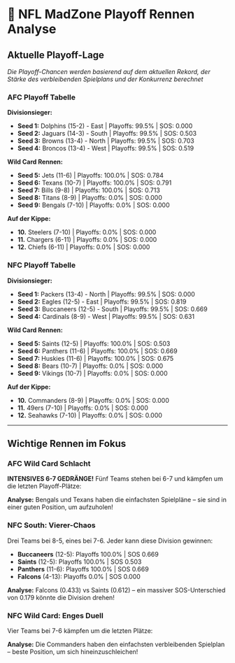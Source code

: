 # 🏈 NFL MadZone Playoff Rennen Analyse

## Aktuelle Playoff-Lage

*Die Playoff-Chancen werden basierend auf dem aktuellen Rekord, der Stärke des verbleibenden Spielplans und der Konkurrenz berechnet*

### AFC Playoff Tabelle

**Divisionsieger:**
- **Seed 1:** Dolphins (15-2) - East | Playoffs: 99.5% | SOS: 0.000
- **Seed 2:** Jaguars (14-3) - South | Playoffs: 99.5% | SOS: 0.503
- **Seed 3:** Browns (13-4) - North | Playoffs: 99.5% | SOS: 0.703
- **Seed 4:** Broncos (13-4) - West | Playoffs: 99.5% | SOS: 0.519

**Wild Card Rennen:**
- **Seed 5:** Jets (11-6) | Playoffs: 100.0% | SOS: 0.784
- **Seed 6:** Texans (10-7) | Playoffs: 100.0% | SOS: 0.791
- **Seed 7:** Bills (9-8) | Playoffs: 100.0% | SOS: 0.713
- **Seed 8:** Titans (8-9) | Playoffs: 0.0% | SOS: 0.000
- **Seed 9:** Bengals (7-10) | Playoffs: 0.0% | SOS: 0.000

**Auf der Kippe:**
- **10.** Steelers (7-10) | Playoffs: 0.0% | SOS: 0.000
- **11.** Chargers (6-11) | Playoffs: 0.0% | SOS: 0.000
- **12.** Chiefs (6-11) | Playoffs: 0.0% | SOS: 0.000

### NFC Playoff Tabelle

**Divisionsieger:**
- **Seed 1:** Packers (13-4) - North | Playoffs: 99.5% | SOS: 0.000
- **Seed 2:** Eagles (12-5) - East | Playoffs: 99.5% | SOS: 0.819
- **Seed 3:** Buccaneers (12-5) - South | Playoffs: 99.5% | SOS: 0.669
- **Seed 4:** Cardinals (8-9) - West | Playoffs: 99.5% | SOS: 0.631

**Wild Card Rennen:**
- **Seed 5:** Saints (12-5) | Playoffs: 100.0% | SOS: 0.503
- **Seed 6:** Panthers (11-6) | Playoffs: 100.0% | SOS: 0.669
- **Seed 7:** Huskies (11-6) | Playoffs: 100.0% | SOS: 0.675
- **Seed 8:** Bears (10-7) | Playoffs: 0.0% | SOS: 0.000
- **Seed 9:** Vikings (10-7) | Playoffs: 0.0% | SOS: 0.000

**Auf der Kippe:**
- **10.** Commanders (8-9) | Playoffs: 0.0% | SOS: 0.000
- **11.** 49ers (7-10) | Playoffs: 0.0% | SOS: 0.000
- **12.** Seahawks (7-10) | Playoffs: 0.0% | SOS: 0.000

---

## Wichtige Rennen im Fokus

### AFC Wild Card Schlacht

**INTENSIVES 6-7 GEDRÄNGE!** Fünf Teams stehen bei 6-7 und kämpfen um die letzten Playoff-Plätze:


**Analyse:** Bengals und Texans haben die einfachsten Spielpläne – sie sind in einer guten Position, um aufzuholen!

### NFC South: Vierer-Chaos

Drei Teams bei 8-5, eines bei 7-6. Jeder kann diese Division gewinnen:

- **Buccaneers** (12-5): Playoffs 100.0% | SOS 0.669
- **Saints** (12-5): Playoffs 100.0% | SOS 0.503
- **Panthers** (11-6): Playoffs 100.0% | SOS 0.669
- **Falcons** (4-13): Playoffs 0.0% | SOS 0.000

**Analyse:** Falcons (0.433) vs Saints (0.612) – ein massiver SOS-Unterschied von 0.179 könnte die Division drehen!

### NFC Wild Card: Enges Duell

Vier Teams bei 7-6 kämpfen um die letzten Plätze:


**Analyse:** Die Commanders haben den einfachsten verbleibenden Spielplan – beste Position, um sich hineinzuschleichen!
